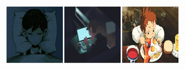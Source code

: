 <p align="center">
  <img src="assets/sleep.gif" height="150" width="150" />
  <img src="assets/code.gif" height="150" width="150" />
  <img src="assets/eat.gif" height="150" width="150" />
</p>
